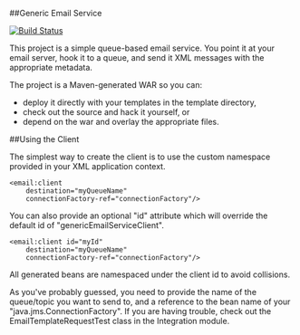 ##Generic Email Service

[![Build Status](https://secure.travis-ci.org/benkiefer/generic-email-service.png?branch=master)](http://travis-ci.org/benkiefer/generic-email-service)

This project is a simple queue-based email service. You point it at your email server, hook it to a queue, and send it XML messages with the appropriate metadata.

The project is a Maven-generated WAR so you can:
 - deploy it directly with your templates in the template directory,
 - check out the source and hack it yourself, or
 - depend on the war and overlay the appropriate files.

##Using the Client

The simplest way to create the client is to use the custom namespace provided in your XML application context.

    <email:client
        destination="myQueueName"
        connectionFactory-ref="connectionFactory"/>

You can also provide an optional "id" attribute which will override the default id of "genericEmailServiceClient".

    <email:client id="myId"
        destination="myQueueName"
        connectionFactory-ref="connectionFactory"/>

All generated beans are namespaced under the client id to avoid collisions.

As you've probably guessed, you need to provide the name of the queue/topic you want to send to, and a reference to the bean name of your "java.jms.ConnectionFactory". If you are having trouble, check out the EmailTemplateRequestTest class in the Integration module.